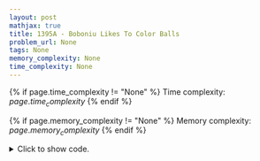 ```yaml
---
layout: post
mathjax: true
title: 1395A - Boboniu Likes To Color Balls
problem_url: None
tags: None
memory_complexity: None
time_complexity: None
---
```




{% if page.time_complexity != "None" %}
Time complexity: ${{ page.time_complexity }}$
{% endif %}

{% if page.memory_complexity != "None" %}
Memory complexity: ${{ page.memory_complexity }}$
{% endif %}

<details>
<summary>
<p style="display:inline">Click to show code.</p>
</summary>
```cpp
{% raw %}
using namespace std;
using vi = vector<int>;
bool is_odd(int c) { return c % 2 == 1; }
bool is_even(int c) { return c % 2 == 0; }
bool possible(vi rgbw)
{
    return *min_element(rgbw.begin(), prev(rgbw.end())) >= 1;
}
bool solve(vi rgbw)
{
    if (all_of(rgbw.begin(), rgbw.end(), is_even))
        return true;
    if (rgbw.back() % 2 == 1)
    {
        int cnt = count_if(rgbw.begin(), prev(rgbw.end()), is_odd);
        if (cnt == 0)
            return true;
        else if (cnt == 1)
            return false;
        else
            return possible(rgbw);
    }
    else
    {
        int cnt = count_if(rgbw.begin(), prev(rgbw.end()), is_odd);
        if (cnt == 0)
            return true;
        if (cnt == 1)
            return true;
        else if (cnt == 2)
            return false;
        else
            return possible(rgbw);
    }
}
int main(void)
{
    int t;
    vi rgbw(4);
    cin >> t;
    while (t--)
    {
        for (auto &c : rgbw)
            cin >> c;
        cout << (solve(rgbw) ? "Yes" : "No") << endl;
    }
    return 0;
}

{% endraw %}
```
</details>

